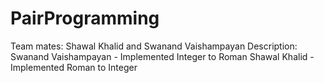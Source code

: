 # PairProgramming
Team mates: Shawal Khalid and Swanand Vaishampayan
Description:
Swanand Vaishampayan - Implemented Integer to Roman
Shawal Khalid - Implemented Roman to Integer
